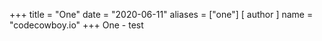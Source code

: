 +++
title = "One"
date = "2020-06-11"
aliases = ["one"]
[ author ]
  name = "codecowboy.io"
+++
One - test
